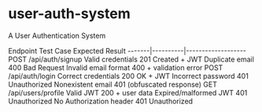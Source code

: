 # user-auth-system
A User Authentication System


Endpoint	Test Case	Expected Result
-------|----------|-------------------
POST /api/auth/signup	Valid credentials	201 Created + JWT
Duplicate email	400 Bad Request
Invalid email format	400 + validation error
POST /api/auth/login	Correct credentials	200 OK + JWT
Incorrect password	401 Unauthorized
Nonexistent email	401 (obfuscated response)
GET /api/users/profile	Valid JWT	200 + user data
Expired/malformed JWT	401 Unauthorized
No Authorization header	401 Unauthorized
